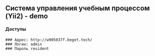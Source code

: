 ## Система управления учебным процессом (Yii2) - demo

#### Доступы
```
### Адрес: http://w905037f.beget.tech/
### Логин: admin
### Пароль resident

```


